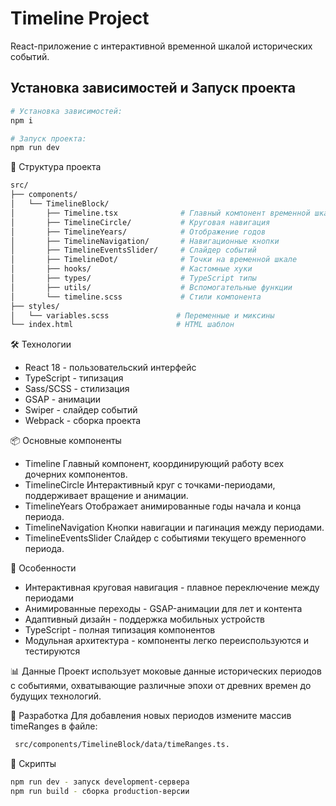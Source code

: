 # Timeline Project

React-приложение с интерактивной временной шкалой исторических событий.

## Установка зависимостей и Запуск проекта
```bash
# Установка зависимостей:
npm i 

# Запуск проекта:
npm run dev
```

📁 Структура проекта
```bash
src/
├── components/
│   └── TimelineBlock/
│       ├── Timeline.tsx              # Главный компонент временной шкалы
│       ├── TimelineCircle/           # Круговая навигация
│       ├── TimelineYears/            # Отображение годов
│       ├── TimelineNavigation/       # Навигационные кнопки
│       ├── TimelineEventsSlider/     # Слайдер событий
│       ├── TimelineDot/              # Точки на временной шкале
│       ├── hooks/                    # Кастомные хуки
│       ├── types/                    # TypeScript типы
│       ├── utils/                    # Вспомогательные функции
│       └── timeline.scss             # Стили компонента
├── styles/
│   └── variables.scss               # Переменные и миксины
└── index.html                       # HTML шаблон
```

🛠 Технологии
* React 18 - пользовательский интерфейс
* TypeScript - типизация
* Sass/SCSS - стилизация
* GSAP - анимации
* Swiper - слайдер событий
* Webpack - сборка проекта

📦 Основные компоненты
* Timeline
Главный компонент, координирующий работу всех дочерних компонентов.
* TimelineCircle
Интерактивный круг с точками-периодами, поддерживает вращение и анимации.
* TimelineYears
Отображает анимированные годы начала и конца периода.
* TimelineNavigation
Кнопки навигации и пагинация между периодами.
* TimelineEventsSlider
Слайдер с событиями текущего временного периода.

🎯 Особенности
* Интерактивная круговая навигация - плавное переключение между периодами
* Анимированные переходы - GSAP-анимации для лет и контента
* Адаптивный дизайн - поддержка мобильных устройств
* TypeScript - полная типизация компонентов
* Модульная архитектура - компоненты легко переиспользуются и тестируются

📊 Данные
Проект использует моковые данные исторических периодов с событиями, охватывающие различные эпохи от древних времен до будущих технологий.

🔧 Разработка
Для добавления новых периодов измените массив timeRanges в файле:
```bash
 src/components/TimelineBlock/data/timeRanges.ts.
 ```

📝 Скрипты
```bash
npm run dev - запуск development-сервера
npm run build - сборка production-версии
```